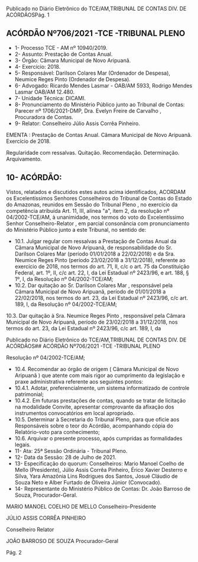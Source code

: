 Publicado  no  Diário  Eletrônico do TCE/AM,TRIBUNAL DE CONTAS DIV. DE ACÓRDÃOSPág. 1

## ACÓRDÃO Nº706/2021 -TCE -TRIBUNAL PLENO

- 1- Processo TCE - AM nº 10940/2019.
- 2- Assunto: Prestação de Contas Anual.
- 3- Órgão: Câmara Municipal de Novo Aripuanâ.
- 4- Exercício: 2018.
- 5- Responsável: Darilson Colares Mar (Ordenador de Despesa), Neumice Reges Pinto (Ordenador de Despesa).
- 6- Advogado: Ricardo  Mendes  Lasmar  -  OAB/AM  5933,  Rodrigo  Mendes  Lasmar  OAB/AM 12.480.
- 7- Unidade Técnica: DICAMI.
- 8- Pronunciamento  do  Ministério  Público  junto  ao  Tribunal  de  Contas: Parecer  nº 1706/2021-DMP, Dra. Evelyn Freire de Carvalho , Procuradora de Contas.
- 9- Relator: Conselheiro Júlio Assis Corrêa Pinheiro.

EMENTA : Prestação  de  Contas  Anual. Câmara Municipal de Novo Aripuanâ. Exercício de 2018.

Regularidade com ressalvas. Quitação. Recomendação. Determinação. Arquivamento.

## 10-  ACÓRDÃO:

Vistos, relatados e discutidos estes autos acima identificados, ACORDAM os Excelentíssimos Senhores Conselheiros do Tribunal de Contas do Estado do Amazonas, reunidos em Sessão do Tribunal Pleno , no exercício da competência atribuída Art. 11, III, alínea "a", item 2, da resolução nº 04/2002-TCE/AM, à unanimidade, nos termos do voto do Excelentíssimo Senhor Conselheiro-Relator , em parcial consonância com pronunciamento do Ministério Público junto a este Tribunal, no sentido de:

- 10.1.  Julgar regular com ressalvas a Prestação de Contas Anual da Câmara Municipal de Novo  Aripuanã,  de  responsabilidade do Sr. Darilson Colares  Mar (período  01/01/2018  a  22/02/2018)  e  da Sra.  Neumice Reges Pinto (período  23/02/2018  a  31/12/2018),  referente  ao  exercício de 2018, nos termos do art. 71, II, c/c o art. 75 da Constituição Federal, art. 1º, II, c/c art. 22, I, da Lei Estadual nº 2423/96, e art. 188, § 1º, I, da Resolução nº 04/2002-TCE/AM;
- 10.2.  Dar  quitação ao Sr.  Darilson  Colares  Mar ,  responsável  pela  Câmara Municipal  de  Novo  Aripuanã,  período  de  01/01/2018  a  22/02/2018,  nos termos  do  art.  23,  da  Lei  Estadual  nº  2423/96,  c/c  art.  189,  I,  da Resolução nº 04/2002-TCE/AM;

10.3.  Dar  quitação à Sra.  Neumice  Reges  Pinto ,  responsável  pela  Câmara Municipal  de  Novo  Aripuanã,  período  de  23/02/2018  a  31/12/2018,  nos termos  do  art.  23,  da  Lei  Estadual  nº  2423/96,  c/c  art.  189,  I,  da

Publicado  no  Diário  Eletrônico do TCE/AM,TRIBUNAL DE CONTAS DIV. DE ACÓRDÃOS## ACÓRDÃO Nº706/2021 -TCE -TRIBUNAL PLENO

Resolução nº 04/2002-TCE/AM;

- 10.4. Recomendar ao órgão de origem ( Câmara  Municipal de Novo Aripuanã )  que  atente  com  mais  rigor  ao  cumprimento  da  legislação  e praxe administrativa referente aos seguintes pontos:
- 10.4.1. Adotar, preferencialmente, um sistema informatizado de controle patrimonial;
- 10.4.2. Em futuras prestações de contas, quando se tratar de licitação na modalidade Convite, apresentar comprovante da afixação dos instrumentos convocatórios em local apropriado.
- 10.5.  Determinar à Secretaria do Tribunal Pleno, para que oficie aos Responsáveis sobre o teor do Acórdão, acompanhando  cópia do Relatório-voto para conhecimento;
- 10.6.  Arquivar o presente processo, após cumpridas as formalidades legais.
- 11-  Ata: 25ª Sessão Ordinária - Tribunal Pleno.
- 12-  Data da Sessão: 28 de Julho de 2021.
- 13-  Especificação do quorum: Conselheiros: Mario Manoel Coelho de Mello (Presidente), Júlio Assis Corrêa Pinheiro, Érico Xavier Desterro e Silva, Yara Amazônia Lins Rodrigues dos Santos, Josué Cláudio de Souza Neto e Alber Furtado de Oliveira Júnior (Convocado).
- 14-  Representante  do  Ministério  Público  de  Contas: Dr. João  Barroso  de  Souza, Procurador-Geral.

MARIO MANOEL COELHO DE MELLO Conselheiro-Presidente

JÚLIO ASSIS CORRÊA PINHEIRO

Conselheiro Relator

JOÃO BARROSO DE SOUZA Procurador-Geral

Pág. 2